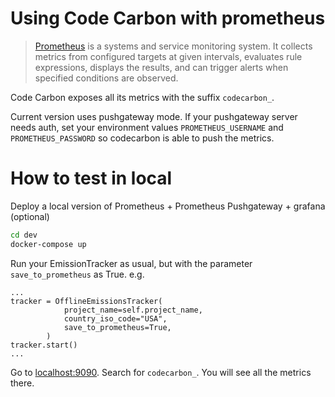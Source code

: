 # Using Code Carbon with prometheus

> [Prometheus](https://github.com/prometheus/prometheus) is a systems and service monitoring system. It collects metrics from configured targets at given intervals, evaluates rule expressions, displays the results, and can trigger alerts when specified conditions are observed.

Code Carbon exposes all its metrics with the suffix `codecarbon_`.

Current version uses pushgateway mode. If your pushgateway server needs auth, set your environment values `PROMETHEUS_USERNAME` and `PROMETHEUS_PASSWORD` so codecarbon is able to push the metrics.

# How to test in local

Deploy a local version of Prometheus + Prometheus Pushgateway + grafana (optional)

```sh
cd dev
docker-compose up
```

Run your EmissionTracker as usual, but with the parameter `save_to_prometheus` as True.
e.g.

```
...
tracker = OfflineEmissionsTracker(
            project_name=self.project_name,
            country_iso_code="USA",
            save_to_prometheus=True,
        )
tracker.start()
...
```

Go to [localhost:9090](localhost:9090). Search for `codecarbon_`. You will see all the metrics there.
